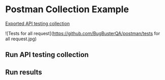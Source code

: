 # Postman Collection Example
[Exported API testing collection](https://drive.google.com/file/d/144YcGOKKUVpMoLR5aHbUAG7_W3ziURSC/view?usp=sharing)

![Tests for all request](https://github.com/BugBusterQA/postman/tests for all request.jpg)


## Run API testing collection

## Run results

